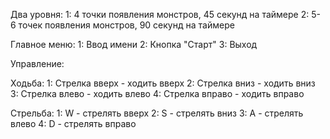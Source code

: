 Два уровня:
1: 4 точки появления монстров, 45 секунд на таймере
2: 5-6 точек появления монстров, 90 секунд на таймере


Главное меню:
1: Ввод имени
2: Кнопка "Старт"
3: Выход


Управление:

Ходьба:
    1: Стрелка вверх - ходить вверх
    2: Стрелка вниз - ходить вниз
    3: Стрелка влево - ходить влево
    4: Стрелка вправо - ходить вправо

Стрельба:
    1: W - стрелять вверх
    2: S - стрелять вниз
    3: A - стрелять влево
    4: D - стрелять вправо
